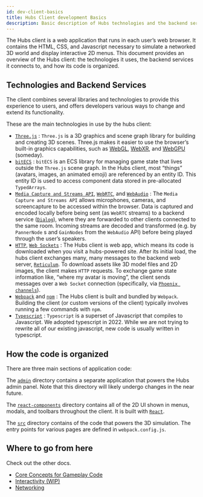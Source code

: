 ```yaml
---
id: dev-client-basics
title: Hubs Client development Basics
description: Basic description of Hubs technologies and the backend services required to run Hubs.
---
```


The Hubs client is a web application that runs in each user&rsquo;s web browser. It contains the HTML, CSS, and Javascript necessary to simulate a networked 3D world and display interactive 2D menus.
This document provides
an overview of the Hubs client: the technologies it uses, the backend services
it connects to, and how its code is organized.


## Technologies and Backend Services

The client combines several libraries and technologies to provide this
experience to users, and offers developers various ways to change and extend
its functionality.

These are the main technologies in use by the hubs client:

- [`Three.js`](https://threejs.org/) : `Three.js` is a 3D graphics and scene
graph library for building and creating 3D scenes. Three.js makes it easier
to use the browser&rsquo;s built-in graphics capabilities, such as
[WebGL](https://developer.mozilla.org/en-US/docs/Web/API/WebGL_API),
[WebXR](https://developer.mozilla.org/en-US/docs/Web/API/WebXR_Device_API),
and [WebGPU](https://developer.mozilla.org/en-US/docs/Web/API/WebGPU_API)
(someday).
- [`bitECS`](https://github.com/NateTheGreatt/bitECS) : `bitECS` is an ECS
library for managing game state that lives outside the `Three.js` scene graph.
In the Hubs client, most &ldquo;things&rdquo; (avatars, images, an animated
emoji) are referenced by an entity ID. This entity ID is used to access
component data stored in pre-allocated `TypedArrays`.
- [`Media Capture and Streams API`](https://developer.mozilla.org/en-US/docs/Web/API/Media_Capture_and_Streams_API),
[`WebRTC`](https://developer.mozilla.org/en-US/docs/Web/API/WebRTC_API),
and [`WebAudio`](https://developer.mozilla.org/en-US/docs/Web/API/Web_Audio_API) :
The `Media Capture and Streams API` allows microphones, cameras, and
screencapture to be accessed within the browser. Data is captured and encoded
locally before being sent (as `WebRTC` streams) to a backend service
([`Dialog`](https://github.com/Hubs-Foundation/dialog)), where they are forwarded to
other clients connected to the same room. Incoming streams are decoded and
transformed (e.g. by `PannerNode` s and `GainNodes` from the `WebAudio` API)
before being played through the user&rsquo;s speakers.
- [`HTTP`](https://developer.mozilla.org/en-US/docs/Web/HTTP),
[`Web Sockets`](https://developer.mozilla.org/en-US/docs/Web/API/WebSockets_API) :
The Hubs client is web app, which means its code is downloaded when you visit a
hubs-powered site. After its initial load, the hubs client exchanges many, many
messages to the backend web server, [`Reticulum`](https://github.com/Hubs-Foundation/reticulum).
To download assets like 3D model files and 2D images, the client makes `HTTP`
requests. To exchange game state information like, &ldquo;where my avatar is
moving&rdquo;, the client sends messages over a `Web Socket` connection
(specifically, via [`Phoenix channels`](https://www.phoenixframework.org/)).
- [`Webpack`](https://webpack.js.org/) and [`npm`](https://www.npmjs.com/) :
The Hubs client is built and bundled by `Webpack`. Building the client (or
custom versions of the client) typically involves running a few commands with
`npm`.
- [`Typescript`](https://www.typescriptlang.org/) : `Typescript` is a superset
of Javascript that compiles to Javascript. We adopted typescript in 2022. While
we are not trying to rewrite all of our existing javascript, new code is
usually written in typescript.


## How the code is organized

There are three main sections of application code:

The [`admin`](https://github.com/Hubs-Foundation/hubs/tree/master/admin) directory
contains a separate application that powers the Hubs admin panel. Note that
this directory will likely undergo changes in the near future.

The [`react-components`](https://github.com/Hubs-Foundation/hubs/tree/master/src/react-components)
directory contains all of the 2D UI shown in menus, modals, and toolbars
throughout the client. It is built with [`React`](https://react.dev/).

The [`src`](https://github.com/Hubs-Foundation/hubs/tree/master/src) directory contains
of the code that powers the 3D simulation. The entry points for various pages
are defined in `webpack.config.js`.


## Where to go from here

Check out the other docs.

- [Core Concepts for Gameplay Code](./dev-client-gameplay.html)
- [Interactivity (WIP)](./dev-client-interactivity.html)
- [Networking](./dev-client-networking.html)
